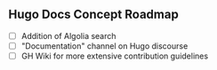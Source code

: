 ## Hugo Docs Concept Roadmap

- [ ] Addition of Algolia search
- [ ] "Documentation" channel on Hugo discourse
- [ ] GH Wiki for more extensive contribution guidelines